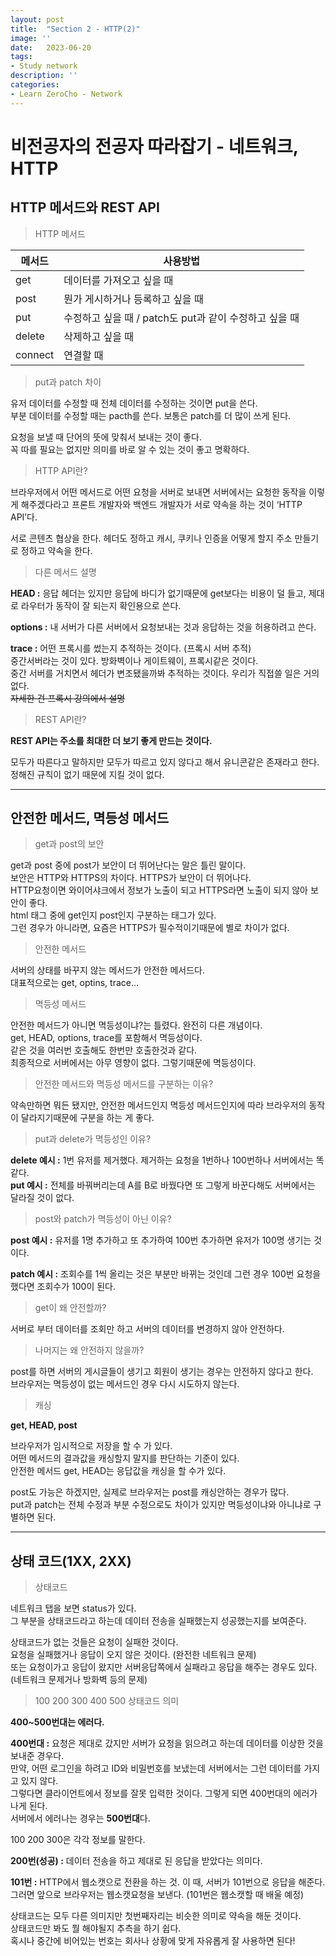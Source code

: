 ```yaml
---
layout: post
title:  "Section 2 - HTTP(2)"
image: ''
date:   2023-06-20
tags:
- Study network
description: ''
categories:
- Learn ZeroCho - Network
---
```


# 비전공자의 전공자 따라잡기 - 네트워크, HTTP

## HTTP 메서드와 REST API

> HTTP 메서드

|메서드|사용방법|
|--|--|
|get|데이터를 가져오고 싶을 때|
post|뭔가 게시하거나 등록하고 싶을 때 
put|수정하고 싶을 때 / patch도 put과 같이 수정하고 싶을 때
delete|삭제하고 싶을 때
connect|연결할 때

> put과 patch 차이

유저 데이터를 수정할 때 전체 데이터를 수정하는 것이면 put을 쓴다.<br/>
부분 데이터를 수정할 때는 pacth를 쓴다. 보통은 patch를 더 많이 쓰게 된다.

요청을 보낼 때 단어의 뜻에 맞춰서 보내는 것이 좋다.<br/>
꼭 따를 필요는 없지만 의미를 바로 알 수 있는 것이 좋고 명확하다.

> HTTP API란?

브라우저에서 어떤 메서드로 어떤 요청을 서버로 보내면 서버에서는 요청한 동작을 이렇게 해주겠다라고 프론트 개발자와 백엔드 개발자가 서로 약속을 하는 것이 ‘HTTP API’다.

서로 콘텐츠 협상을 한다. 헤더도 정하고 캐시, 쿠키나 인증을 어떻게 할지 주소 만들기로 정하고 약속을 한다.

> 다른 메서드 설명

**HEAD :** 응답 헤더는 있지만 응답에 바디가 없기때문에 get보다는 비용이 덜 들고, 제대로 라우터가 동작이 잘 되는지 확인용으로 쓴다.

**options :** 내 서버가 다른 서버에서 요청보내는 것과 응답하는 것을 허용하려고 쓴다.

**trace :** 어떤 프록시를 썼는지 추적하는 것이다. (프록시 서버 추적)<br/>
중간서버라는 것이 있다. 방화벽이나 게이트웨이, 프록시같은 것이다.<br/>
중간 서버를 거치면서 헤더가 변조됐을까봐 추적하는 것이다. 우리가 직접쓸 일은 거의 없다.<br/>
~~자세한 건 프록시 강의에서 설명~~

> REST API란?

**REST API는 주소를 최대한 더 보기 좋게 만드는 것이다.**

모두가 따른다고 말하지만 모두가 따르고 있지 않다고 해서 유니콘같은 존재라고 한다.<br/>
정해진 규칙이 없기 때문에 지킬 것이 없다.

___

## 안전한 메서드, 멱등성 메서드

> get과 post의 보안

get과 post 중에 post가 보안이 더 뛰어난다는 말은 틀린 말이다.<br/>
보안은 HTTP와 HTTPS의 차이다. HTTPS가 보안이 더 뛰어나다.<br/>
HTTP요청이면 와이어샤크에서 정보가 노출이 되고 HTTPS라면 노출이 되지 않아 보안이 좋다.<br/>
html 태그 중에 get인지 post인지 구분하는 태그가 있다.<br/>
그런 경우가 아니라면, 요즘은 HTTPS가 필수적이기때문에 별로 차이가 없다.

> 안전한 메서드

서버의 상태를 바꾸지 않는 메서드가 안전한 메서드다.<br/>
대표적으로는 get, optins, trace...

> 멱등성 메서드

안전한 메서드가 아니면 멱등성이냐?는 틀렸다. 완전히 다른 개념이다.<br/>
get, HEAD, options, trace를 포함해서 멱등성이다.<br/>
같은 것을 여러번 호출해도 한번만 호출한것과 같다.<br/>
최종적으로 서버에서는 아무 영향이 없다. 그렇기때문에 멱등성이다.

> 안전한 메서드와 멱등성 메서드를 구분하는 이유?

약속만하면 뭐든 됐지만, 안전한 메서드인지 멱등성 메서드인지에 따라 브라우저의 동작이 달라지기때문에 구분을 하는 게 좋다.

> put과 delete가 멱등성인 이유?

**delete 예시 :** 1번 유저를 제거했다. 제거하는 요청을 1번하나 100번하나 서버에서는 똑같다.<br/>
**put 예시 :** 전체를 바꿔버리는데 A를 B로 바꿨다면 또 그렇게 바꾼다해도 서버에서는 달라질 것이 없다.

> post와 patch가 멱등성이 아닌 이유?

**post 예시 :** 유저를 1명 추가하고 또 추가하여 100번 추가하면 유저가 100명 생기는 것이다.

**patch 예시 :** 조회수를 1씩 올리는 것은 부분만 바뀌는 것인데 그런 경우 100번 요청을 했다면 조회수가 100이 된다.

> get이 왜 안전할까?

서버로 부터 데이터를 조회만 하고 서버의 데이터를 변경하지 않아 안전하다.<br/>

> 나머지는 왜 안전하지 않을까?

post를 하면 서버의 게시글들이 생기고 회원이 생기는 경우는 안전하지 않다고 한다.<br/>
브라우저는 멱등성이 없는 메서드인 경우 다시 시도하지 않는다.

> 캐싱

**get, HEAD, post**

브라우저가 임시적으로 저장을 할 수 가 있다.<br/>
어떤 메서드의 결과값을 캐싱할지 말지를 판단하는 기준이 있다.<br/>
안전한 메서드 get, HEAD는 응답값을 캐싱을 할 수가 있다.<br/>

post도 가능은 하겠지만, 실제로 브라우저는 post를 캐싱안하는 경우가 많다.<br/>
put과 patch는 전체 수정과 부분 수정으로도 차이가 있지만 멱등성이냐와 아니냐로 구별하면 된다.

___

## 상태 코드(1XX, 2XX)

> 상태코드

네트워크 탭을 보면 status가 있다.<br/>
그 부분을 상태코드라고 하는데 데이터 전송을 실패했는지 성공했는지를 보여준다.<br/>

상태코드가 없는 것들은 요청이 실패한 것이다.<br/>
요청을 실패했거나 응답이 오지 않은 것이다. (완전한 네트워크 문제)<br/>
또는 요청이가고 응답이 왔지만 서버응답쪽에서 실패라고 응답을 해주는 경우도 있다. (네트워크 문제거나 방화벽 등의 문제)

> 100 200 300 400 500 상태코드 의미

**400~500번대는 에러다.**<br/>

**400번대 :** 요청은 제대로 갔지만 서버가 요청을 읽으려고 하는데 데이터를 이상한 것을 보내준 경우다.<br/>
만약, 어떤 로그인을 하려고 ID와 비밀번호를 보냈는데 서버에서는 그런 데이터를 가지고 있지 않다.<br/>
그렇다면 클라이언트에서 정보를 잘못 입력한 것이다. 그렇게 되면 400번대의 에러가 나게 된다.<br/>
서버에서 에러나는 경우는 **500번대**다.

100 200 300은 각각 정보를 말한다.<br/>

**200번(성공) :** 데이터 전송을 하고 제대로 된 응답을 받았다는 의미다.<br/>

**101번 :** HTTP에서 웹소캣으로 전환을 하는 것. 이 때, 서버가 101번으로 응답을 해준다.<br/>
그러면 앞으로 브라우저는 웹소캣요청을 보낸다. (101번은 웹소캣할 때 배울 예정)<br/>

상태코드는 모두 다른 의미지만 첫번째자리는 비슷한 의미로 약속을 해둔 것이다.<br/>
상태코드만 봐도 뭘 해야될지 추측을 하기 쉽다.<br/>
혹시나 중간에 비어있는 번호는 회사나 상황에 맞게 자유롭게 잘 사용하면 된다!
